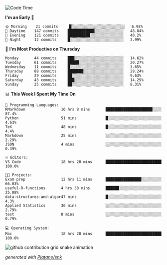 <!--START_SECTION:waka-->
![Code Time](http://img.shields.io/badge/Code%20Time-141%20hrs%2025%20mins-blue)

**I'm an Early 🐤** 

```text
🌞 Morning    21 commits     █░░░░░░░░░░░░░░░░░░░░░░░░   6.98% 
🌆 Daytime    147 commits    ████████████░░░░░░░░░░░░░   48.84% 
🌃 Evening    121 commits    ██████████░░░░░░░░░░░░░░░   40.2% 
🌙 Night      12 commits     █░░░░░░░░░░░░░░░░░░░░░░░░   3.99%

```
📅 **I'm Most Productive on Thursday** 

```text
Monday       44 commits     ███░░░░░░░░░░░░░░░░░░░░░░   14.62% 
Tuesday      61 commits     █████░░░░░░░░░░░░░░░░░░░░   20.27% 
Wednesday    11 commits     █░░░░░░░░░░░░░░░░░░░░░░░░   3.65% 
Thursday     88 commits     ███████░░░░░░░░░░░░░░░░░░   29.24% 
Friday       29 commits     ██░░░░░░░░░░░░░░░░░░░░░░░   9.63% 
Saturday     43 commits     ███░░░░░░░░░░░░░░░░░░░░░░   14.29% 
Sunday       25 commits     ██░░░░░░░░░░░░░░░░░░░░░░░   8.31%

```


📊 **This Week I Spent My Time On** 

```text
💬 Programming Languages: 
RMarkdown                16 hrs 8 mins       █████████████████████░░░░   87.4% 
Python                   51 mins             █░░░░░░░░░░░░░░░░░░░░░░░░   4.63% 
TeX                      48 mins             █░░░░░░░░░░░░░░░░░░░░░░░░   4.4% 
Markdown                 25 mins             ░░░░░░░░░░░░░░░░░░░░░░░░░   2.29% 
JSON                     4 mins              ░░░░░░░░░░░░░░░░░░░░░░░░░   0.39%

🔥 Editors: 
VS Code                  18 hrs 28 mins      █████████████████████████   100.0%

🐱‍💻 Projects: 
Exam prep                12 hrs 11 mins      ████████████████░░░░░░░░░   66.03% 
useful-R-functions       4 hrs 38 mins       ██████░░░░░░░░░░░░░░░░░░░   25.08% 
data-structures-and-algor47 mins             █░░░░░░░░░░░░░░░░░░░░░░░░   4.3% 
Applied Statistics       30 mins             ░░░░░░░░░░░░░░░░░░░░░░░░░   2.79% 
test                     8 mins              ░░░░░░░░░░░░░░░░░░░░░░░░░   0.79%

💻 Operating System: 
Mac                      18 hrs 28 mins      █████████████████████████   100.0%

```


<!--END_SECTION:waka-->


<!--Snake Game-->
![github contribution grid snake animation](https://raw.githubusercontent.com/viggo-gascou/viggo-gascou/output/github-contribution-grid-snake.svg)

_generated with [Platane/snk](https://github.com/Platane/snk)_
<!--Snake Game-->


